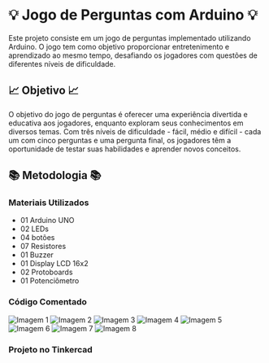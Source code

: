 # 💡 Jogo de Perguntas com Arduino 💡

Este projeto consiste em um jogo de perguntas implementado utilizando Arduino. O jogo tem como objetivo proporcionar entretenimento e aprendizado ao mesmo tempo, desafiando os jogadores com questões de diferentes níveis de dificuldade.

## 📈 Objetivo 📈

O objetivo do jogo de perguntas é oferecer uma experiência divertida e educativa aos jogadores, enquanto exploram seus conhecimentos em diversos temas. Com três níveis de dificuldade - fácil, médio e difícil - cada um com cinco perguntas e uma pergunta final, os jogadores têm a oportunidade de testar suas habilidades e aprender novos conceitos.

## 📚 Metodologia 📚

### Materiais Utilizados

- 01 Arduino UNO
- 02 LEDs
- 04 botões
- 07 Resistores
- 01 Buzzer
- 01 Display LCD 16x2
- 02 Protoboards
- 01 Potenciômetro 

### Código Comentado

![Imagem 1](IMAGENS/1.jpeg) 
![Imagem 2](IMAGENS/2.jpeg)
![Imagem 3](IMAGENS/3.jpeg)
![Imagem 4](IMAGENS/4.jpeg)
![Imagem 5](IMAGENS/5.jpeg)
![Imagem 6](IMAGENS/6.jpeg)
![Imagem 7](IMAGENS/7.jpeg)
![Imagem 8](IMAGENS/8.jpeg)

### Projeto no Tinkercad
